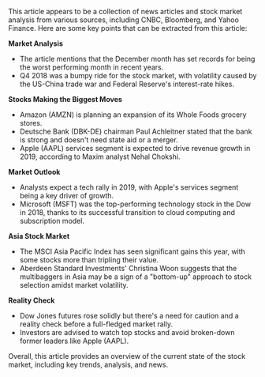 This article appears to be a collection of news articles and stock market analysis from various sources, including CNBC, Bloomberg, and Yahoo Finance. Here are some key points that can be extracted from this article:

**Market Analysis**

* The article mentions that the December month has set records for being the worst performing month in recent years.
* Q4 2018 was a bumpy ride for the stock market, with volatility caused by the US-China trade war and Federal Reserve's interest-rate hikes.

**Stocks Making the Biggest Moves**

* Amazon (AMZN) is planning an expansion of its Whole Foods grocery stores.
* Deutsche Bank (DBK-DE) chairman Paul Achleitner stated that the bank is strong and doesn't need state aid or a merger.
* Apple (AAPL) services segment is expected to drive revenue growth in 2019, according to Maxim analyst Nehal Chokshi.

**Market Outlook**

* Analysts expect a tech rally in 2019, with Apple's services segment being a key driver of growth.
* Microsoft (MSFT) was the top-performing technology stock in the Dow in 2018, thanks to its successful transition to cloud computing and subscription model.

**Asia Stock Market**

* The MSCI Asia Pacific Index has seen significant gains this year, with some stocks more than tripling their value.
* Aberdeen Standard Investments' Christina Woon suggests that the multibaggers in Asia may be a sign of a "bottom-up" approach to stock selection amidst market volatility.

**Reality Check**

* Dow Jones futures rose solidly but there's a need for caution and a reality check before a full-fledged market rally.
* Investors are advised to watch top stocks and avoid broken-down former leaders like Apple (AAPL).

Overall, this article provides an overview of the current state of the stock market, including key trends, analysis, and news.